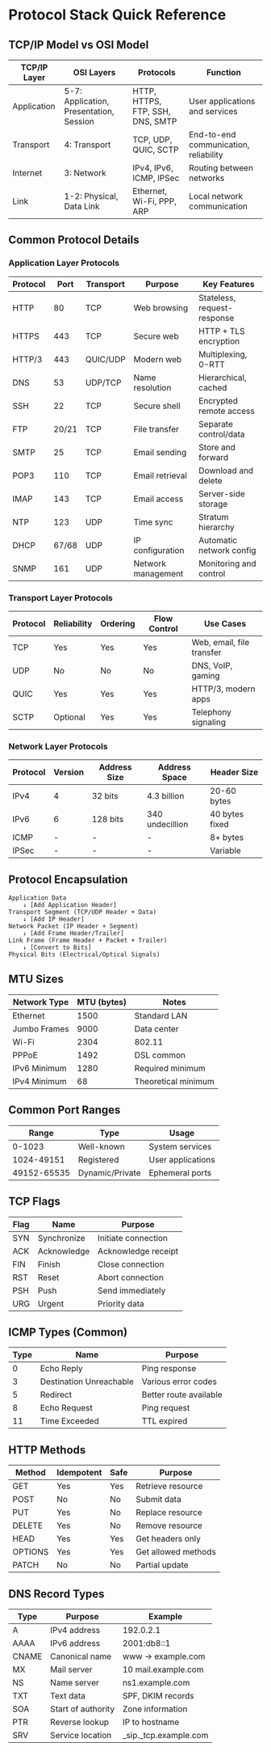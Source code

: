 # Protocol Stack Quick Reference

## TCP/IP Model vs OSI Model

| TCP/IP Layer | OSI Layers | Protocols | Function |
|--------------|------------|-----------|----------|
| Application | 5-7: Application, Presentation, Session | HTTP, HTTPS, FTP, SSH, DNS, SMTP | User applications and services |
| Transport | 4: Transport | TCP, UDP, QUIC, SCTP | End-to-end communication, reliability |
| Internet | 3: Network | IPv4, IPv6, ICMP, IPSec | Routing between networks |
| Link | 1-2: Physical, Data Link | Ethernet, Wi-Fi, PPP, ARP | Local network communication |

## Common Protocol Details

### Application Layer Protocols

| Protocol | Port | Transport | Purpose | Key Features |
|----------|------|-----------|---------|--------------|
| HTTP | 80 | TCP | Web browsing | Stateless, request-response |
| HTTPS | 443 | TCP | Secure web | HTTP + TLS encryption |
| HTTP/3 | 443 | QUIC/UDP | Modern web | Multiplexing, 0-RTT |
| DNS | 53 | UDP/TCP | Name resolution | Hierarchical, cached |
| SSH | 22 | TCP | Secure shell | Encrypted remote access |
| FTP | 20/21 | TCP | File transfer | Separate control/data |
| SMTP | 25 | TCP | Email sending | Store and forward |
| POP3 | 110 | TCP | Email retrieval | Download and delete |
| IMAP | 143 | TCP | Email access | Server-side storage |
| NTP | 123 | UDP | Time sync | Stratum hierarchy |
| DHCP | 67/68 | UDP | IP configuration | Automatic network config |
| SNMP | 161 | UDP | Network management | Monitoring and control |

### Transport Layer Protocols

| Protocol | Reliability | Ordering | Flow Control | Use Cases |
|----------|------------|----------|--------------|-----------|
| TCP | Yes | Yes | Yes | Web, email, file transfer |
| UDP | No | No | No | DNS, VoIP, gaming |
| QUIC | Yes | Yes | Yes | HTTP/3, modern apps |
| SCTP | Optional | Yes | Yes | Telephony signaling |

### Network Layer Protocols

| Protocol | Version | Address Size | Address Space | Header Size |
|----------|---------|--------------|---------------|-------------|
| IPv4 | 4 | 32 bits | 4.3 billion | 20-60 bytes |
| IPv6 | 6 | 128 bits | 340 undecillion | 40 bytes fixed |
| ICMP | - | - | - | 8+ bytes |
| IPSec | - | - | - | Variable |

## Protocol Encapsulation

```
Application Data
    ↓ [Add Application Header]
Transport Segment (TCP/UDP Header + Data)
    ↓ [Add IP Header]
Network Packet (IP Header + Segment)
    ↓ [Add Frame Header/Trailer]
Link Frame (Frame Header + Packet + Trailer)
    ↓ [Convert to Bits]
Physical Bits (Electrical/Optical Signals)
```

## MTU Sizes

| Network Type | MTU (bytes) | Notes |
|--------------|-------------|-------|
| Ethernet | 1500 | Standard LAN |
| Jumbo Frames | 9000 | Data center |
| Wi-Fi | 2304 | 802.11 |
| PPPoE | 1492 | DSL common |
| IPv6 Minimum | 1280 | Required minimum |
| IPv4 Minimum | 68 | Theoretical minimum |

## Common Port Ranges

| Range | Type | Usage |
|-------|------|-------|
| 0-1023 | Well-known | System services |
| 1024-49151 | Registered | User applications |
| 49152-65535 | Dynamic/Private | Ephemeral ports |

## TCP Flags

| Flag | Name | Purpose |
|------|------|---------|
| SYN | Synchronize | Initiate connection |
| ACK | Acknowledge | Acknowledge receipt |
| FIN | Finish | Close connection |
| RST | Reset | Abort connection |
| PSH | Push | Send immediately |
| URG | Urgent | Priority data |

## ICMP Types (Common)

| Type | Name | Purpose |
|------|------|---------|
| 0 | Echo Reply | Ping response |
| 3 | Destination Unreachable | Various error codes |
| 5 | Redirect | Better route available |
| 8 | Echo Request | Ping request |
| 11 | Time Exceeded | TTL expired |

## HTTP Methods

| Method | Idempotent | Safe | Purpose |
|--------|------------|------|---------|
| GET | Yes | Yes | Retrieve resource |
| POST | No | No | Submit data |
| PUT | Yes | No | Replace resource |
| DELETE | Yes | No | Remove resource |
| HEAD | Yes | Yes | Get headers only |
| OPTIONS | Yes | Yes | Get allowed methods |
| PATCH | No | No | Partial update |

## DNS Record Types

| Type | Purpose | Example |
|------|---------|---------|
| A | IPv4 address | 192.0.2.1 |
| AAAA | IPv6 address | 2001:db8::1 |
| CNAME | Canonical name | www → example.com |
| MX | Mail server | 10 mail.example.com |
| NS | Name server | ns1.example.com |
| TXT | Text data | SPF, DKIM records |
| SOA | Start of authority | Zone information |
| PTR | Reverse lookup | IP to hostname |
| SRV | Service location | _sip._tcp.example.com |